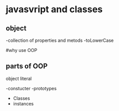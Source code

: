 # javasvript and classes

## object
-collection of properties and metods
-toLowerCase

#why use OOP

## parts of OOP
object literal

-constucter
-prototypes
- Classes
- instances 
